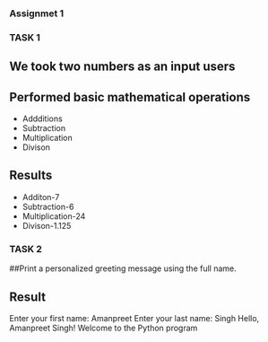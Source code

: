 ### Assignmet 1

### TASK 1

## We took two numbers as an input users

## Performed basic mathematical operations

- Addditions
- Subtraction
- Multiplication
- Divison

## Results

- Additon-7
- Subtraction-6
- Multiplication-24
- Divison-1.125

### TASK 2

##Print a personalized greeting message using the full name.

## Result

Enter your first name: Amanpreet
Enter your last name: Singh
Hello, Amanpreet Singh! Welcome to the Python program
